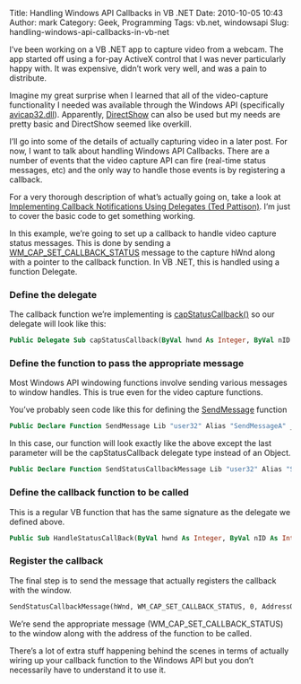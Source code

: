 Title: Handling Windows API Callbacks in VB .NET
Date: 2010-10-05 10:43
Author: mark
Category: Geek, Programming
Tags: vb.net, windowsapi
Slug: handling-windows-api-callbacks-in-vb-net

I’ve been working on a VB .NET app to capture video from a webcam. The
app started off using a for-pay ActiveX control that I was never
particularly happy with. It was expensive, didn’t work very well, and
was a pain to distribute.

Imagine my great surprise when I learned that all of the video-capture
functionality I needed was available through the Windows API
(specifically [avicap32.dll][]). Apparently, [DirectShow][] can also be
used but my needs are pretty basic and DirectShow seemed like overkill.

I’ll go into some of the details of actually capturing video in a later
post. For now, I want to talk about handling Windows API Callbacks.
There are a number of events that the video capture API can fire
(real-time status messages, etc) and the only way to handle those events
is by registering a callback.

For a very thorough description of what’s actually going on, take a look
at [Implementing Callback Notifications Using Delegates (Ted
Pattison)][]. I’m just to cover the basic code to get something working.

In this example, we’re going to set up a callback to handle video
capture status messages. This is done by sending a
[WM\_CAP\_SET\_CALLBACK\_STATUS][] message to the capture hWnd along
with a pointer to the callback function. In VB .NET, this is handled
using a function Delegate.

### Define the delegate


The callback function we’re implementing is [capStatusCallback()][] so
our delegate will look like this:


~~~~ {.vb name="code"}
Public Delegate Sub capStatusCallback(ByVal hwnd As Integer, ByVal nID As Integer, ByVal lpsz As String)
~~~~



### Define the function to pass the appropriate message


Most Windows API windowing functions involve sending various messages to
window handles. This is true even for the video capture functions.

You’ve probably seen code like this for defining the [SendMessage][]
function


~~~~ {.vb name="code"}
Public Declare Function SendMessage Lib "user32" Alias "SendMessageA" _       (ByVal hwnd As Integer, ByVal Msg As Integer, _        ByVal wParam As Integer, _        ByVal lParam As Object) As Integer
~~~~



In this case, our function will look exactly like the above except the
last parameter will be the capStatusCallback delegate type instead of an
Object.


~~~~ {.vb name="code"}
Public Declare Function SendStatusCallbackMessage Lib "user32" Alias "SendMessageA" _       (ByVal hwnd As Integer, ByVal Msg As Integer, _        ByVal wParam As Integer, _        ByVal lParam As capStatusCallback) As Integer
~~~~



### Define the callback function to be called


This is a regular VB function that has the same signature as the
delegate we defined above.


~~~~ {.vb name="code"}
Public Sub HandleStatusCallBack(ByVal hwnd As Integer, ByVal nID As Integer, ByVal lpsz As String)        debug.print(lpsz)End Sub
~~~~



### Register the callback


The final step is to send the message that actually registers the
callback with the window.


~~~~ {.vb name="code"}
SendStatusCallbackMessage(hWnd, WM_CAP_SET_CALLBACK_STATUS, 0, AddressOf HandleStatusCallBack)
~~~~



We’re send the appropriate message (WM\_CAP\_SET\_CALLBACK\_STATUS) to
the window along with the address of the function to be called.

There’s a lot of extra stuff happening behind the scenes in terms of
actually wiring up your callback function to the Windows API but you
don’t necessarily have to understand it to use it.

  [avicap32.dll]: http://www.devx.com/dotnet/Article/30375/1763
  [DirectShow]: http://msdn.microsoft.com/en-us/library/dd373406(v=VS.85).aspx
  [Implementing Callback Notifications Using Delegates (Ted Pattison)]: http://msdn.microsoft.com/en-us/magazine/cc188909.aspx
  [WM\_CAP\_SET\_CALLBACK\_STATUS]: http://msdn.microsoft.com/en-us/library/dd743922(VS.85).aspx
  [capStatusCallback()]: http://msdn.microsoft.com/en-us/library/dd756940(v=VS.85).aspx
  [SendMessage]: http://msdn.microsoft.com/en-us/library/ms644950(VS.85).aspx
